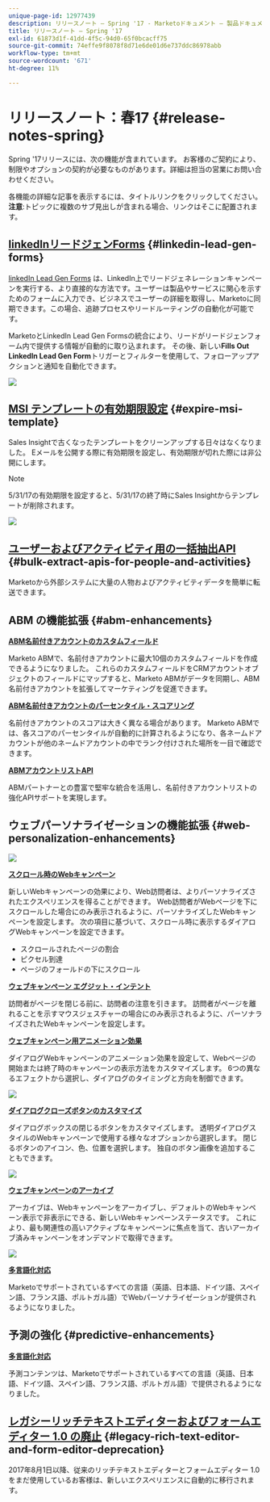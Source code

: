 ```yaml
---
unique-page-id: 12977439
description: リリースノート — Spring '17 - Marketoドキュメント — 製品ドキュメント
title: リリースノート — Spring '17
exl-id: 61873d1f-41dd-4f5c-94d0-65f0bcacff75
source-git-commit: 74effe9f8078f8d71e6de01d6e737ddc86978abb
workflow-type: tm+mt
source-wordcount: '671'
ht-degree: 11%

---
```


# リリースノート：春17 {#release-notes-spring}

Spring &#39;17リリースには、次の機能が含まれています。 お客様のご契約により、制限やオプションの契約が必要なものがあります。詳細は担当の営業にお問い合わせください。

各機能の詳細な記事を表示するには、タイトルリンクをクリックしてください。**注意**:トピックに複数のサブ見出しが含まれる場合、リンクはそこに配置されます。

## [linkedInリードジェンForms](/help/marketo/product-docs/demand-generation/social/social-functions/set-up-linkedin-lead-gen-forms.md) {#linkedin-lead-gen-forms}

[linkedIn Lead Gen Forms](https://business.linkedin.com/marketing-solutions/native-advertising/lead-gen-ads) は、LinkedIn上でリードジェネレーションキャンペーンを実行する、より直接的な方法です。ユーザーは製品やサービスに関心を示すためのフォームに入力でき、ビジネスでユーザーの詳細を取得し、Marketoに同期できます。この場合、追跡プロセスやリードルーティングの自動化が可能です。

MarketoとLinkedIn Lead Gen Formsの統合により、リードがリードジェンフォーム内で提供する情報が自動的に取り込まれます。 その後、新しい&#x200B;**Fills Out LinkedIn Lead Gen Form**&#x200B;トリガーとフィルターを使用して、フォローアップアクションと通知を自動化できます。

![](assets/release-notes-image.png)

## [MSI テンプレートの有効期限設定](/help/marketo/product-docs/marketo-sales-insight/msi-for-salesforce/features/actions-in-the-msi-panel/send-marketo-email/publish-an-email-to-sales-insight.md) {#expire-msi-template}

Sales Insightで古くなったテンプレートをクリーンアップする日々はなくなりました。 Eメールを公開する際に有効期限を設定し、有効期限が切れた際には非公開にします。

>[!NOTE]
>
>5/31/17の有効期限を設定すると、5/31/17の終了時にSales Insightからテンプレートが削除されます。

![](assets/four-281-29.png)

## [ユーザーおよびアクティビティ用の一括抽出API](https://developers.marketo.com/rest-api/bulk-extract/) {#bulk-extract-apis-for-people-and-activities}

Marketoから外部システムに大量の人物およびアクティビティデータを簡単に転送できます。

## ABM の機能拡張 {#abm-enhancements}

**[ABM名前付きアカウントのカスタムフィールド](https://docs.marketo.com/x/1wnG)**

Marketo ABMで、名前付きアカウントに最大10個のカスタムフィールドを作成できるようになりました。 これらのカスタムフィールドをCRMアカウントオブジェクトのフィールドにマップすると、Marketo ABMがデータを同期し、ABM名前付きアカウントを拡張してマーケティングを促進できます。

**[ABM名前付きアカウントのパーセンタイル・スコアリング](https://docs.marketo.com/display/docs/assets/abmpercentiles.png)**

名前付きアカウントのスコアは大きく異なる場合があります。 Marketo ABMでは、各スコアのパーセンタイルが自動的に計算されるようになり、各ネームドアカウントが他のネームドアカウントの中でランク付けされた場所を一目で確認できます。

**[ABMアカウントリストAPI](https://developers.marketo.com/rest-api/lead-database/named-account-lists/)**

ABMパートナーとの豊富で堅牢な統合を活用し、名前付きアカウントリストの強化APIサポートを実現します。

## ウェブパーソナライゼーションの機能拡張 {#web-personalization-enhancements}

![](assets/dialogoptions.png)

**[スクロール時のWebキャンペーン](/help/marketo/product-docs/web-personalization/working-with-web-campaigns/set-how-your-web-campaign-displays.md)**

新しいWebキャンペーンの効果により、Web訪問者は、よりパーソナライズされたエクスペリエンスを得ることができます。 Web訪問者がWebページを下にスクロールした場合にのみ表示されるように、パーソナライズしたWebキャンペーンを設定します。 次の項目に基づいて、スクロール時に表示するダイアログWebキャンペーンを設定できます。

* スクロールされたページの割合
* ピクセル到達
* ページのフォールドの下にスクロール

**[ウェブキャンペーン エグジット・インテント](/help/marketo/product-docs/web-personalization/working-with-web-campaigns/set-how-your-web-campaign-displays.md)**

訪問者がページを閉じる前に、訪問者の注意を引きます。 訪問者がページを離れることを示すマウスジェスチャーの場合にのみ表示されるように、パーソナライズされたWebキャンペーンを設定します。

**[ウェブキャンペーン用アニメーション効果](/help/marketo/product-docs/web-personalization/working-with-web-campaigns/create-a-new-dialog-web-campaign.md)**

ダイアログWebキャンペーンのアニメーション効果を設定して、Webページの開始または終了時のキャンペーンの表示方法をカスタマイズします。 6つの異なるエフェクトから選択し、ダイアログのタイミングと方向を制御できます。

![](assets/animationoptins.png)

**[ダイアログクローズボタンのカスタマイズ](/help/marketo/product-docs/web-personalization/working-with-web-campaigns/create-a-new-dialog-web-campaign.md)**

ダイアログボックスの閉じるボタンをカスタマイズします。 透明ダイアログスタイルのWebキャンペーンで使用する様々なオプションから選択します。 閉じるボタンのアイコン、色、位置を選択します。 独自のボタン画像を追加することもできます。

![](assets/dialog-button-fill-5b1-5d.png)

**[ウェブキャンペーンのアーカイブ](/help/marketo/product-docs/web-personalization/working-with-web-campaigns/archive-a-web-campaign.md)**

アーカイブは、Webキャンペーンをアーカイブし、デフォルトのWebキャンペーン表示で非表示にできる、新しいWebキャンペーンステータスです。 これにより、最も関連性の高いアクティブなキャンペーンに焦点を当て、古いアーカイブ済みキャンペーンをオンデマンドで取得できます。

![](assets/archive-campaign-5b2-5d.png)

**[多言語化対応](/help/marketo/product-docs/administration/settings/select-your-language-locale-and-time-zone.md)**

Marketoでサポートされているすべての言語（英語、日本語、ドイツ語、スペイン語、フランス語、ポルトガル語）でWebパーソナライゼーションが提供されるようになりました。

## 予測の強化 {#predictive-enhancements}

**[多言語化対応](/help/marketo/product-docs/administration/settings/select-your-language-locale-and-time-zone.md)**

予測コンテンツは、Marketoでサポートされているすべての言語（英語、日本語、ドイツ語、スペイン語、フランス語、ポルトガル語）で提供されるようになりました。

## [レガシーリッチテキストエディターおよびフォームエディター 1.0 の廃止](https://nation.marketo.com/docs/DOC-4315) {#legacy-rich-text-editor-and-form-editor-deprecation}

2017年8月1日以降、従来のリッチテキストエディターとフォームエディター 1.0 をまだ使用しているお客様は、新しいエクスペリエンスに自動的に移行されます。
